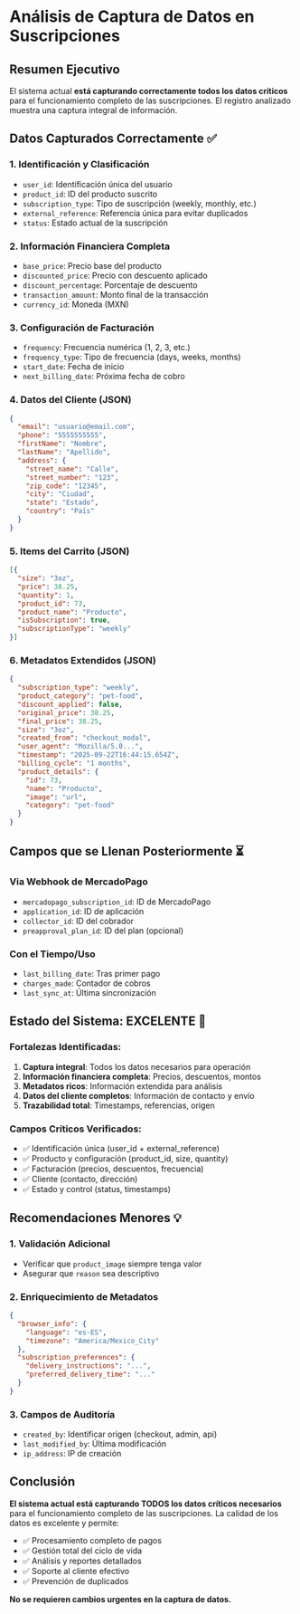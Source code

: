 # Análisis de Captura de Datos en Suscripciones

## Resumen Ejecutivo

El sistema actual **está capturando correctamente todos los datos críticos** para el funcionamiento completo de las suscripciones. El registro analizado muestra una captura integral de información.

## Datos Capturados Correctamente ✅

### 1. Identificación y Clasificación
- `user_id`: Identificación única del usuario
- `product_id`: ID del producto suscrito
- `subscription_type`: Tipo de suscripción (weekly, monthly, etc.)
- `external_reference`: Referencia única para evitar duplicados
- `status`: Estado actual de la suscripción

### 2. Información Financiera Completa
- `base_price`: Precio base del producto
- `discounted_price`: Precio con descuento aplicado
- `discount_percentage`: Porcentaje de descuento
- `transaction_amount`: Monto final de la transacción
- `currency_id`: Moneda (MXN)

### 3. Configuración de Facturación
- `frequency`: Frecuencia numérica (1, 2, 3, etc.)
- `frequency_type`: Tipo de frecuencia (days, weeks, months)
- `start_date`: Fecha de inicio
- `next_billing_date`: Próxima fecha de cobro

### 4. Datos del Cliente (JSON)
```json
{
  "email": "usuario@email.com",
  "phone": "5555555555",
  "firstName": "Nombre",
  "lastName": "Apellido",
  "address": {
    "street_name": "Calle",
    "street_number": "123",
    "zip_code": "12345",
    "city": "Ciudad",
    "state": "Estado",
    "country": "País"
  }
}
```

### 5. Items del Carrito (JSON)
```json
[{
  "size": "3oz",
  "price": 38.25,
  "quantity": 1,
  "product_id": 73,
  "product_name": "Producto",
  "isSubscription": true,
  "subscriptionType": "weekly"
}]
```

### 6. Metadatos Extendidos (JSON)
```json
{
  "subscription_type": "weekly",
  "product_category": "pet-food",
  "discount_applied": false,
  "original_price": 38.25,
  "final_price": 38.25,
  "size": "3oz",
  "created_from": "checkout_modal",
  "user_agent": "Mozilla/5.0...",
  "timestamp": "2025-09-22T16:44:15.654Z",
  "billing_cycle": "1 months",
  "product_details": {
    "id": 73,
    "name": "Producto",
    "image": "url",
    "category": "pet-food"
  }
}
```

## Campos que se Llenan Posteriormente ⏳

### Via Webhook de MercadoPago
- `mercadopago_subscription_id`: ID de MercadoPago
- `application_id`: ID de aplicación
- `collector_id`: ID del cobrador
- `preapproval_plan_id`: ID del plan (opcional)

### Con el Tiempo/Uso
- `last_billing_date`: Tras primer pago
- `charges_made`: Contador de cobros
- `last_sync_at`: Última sincronización

## Estado del Sistema: EXCELENTE 🎯

### Fortalezas Identificadas:
1. **Captura integral**: Todos los datos necesarios para operación
2. **Información financiera completa**: Precios, descuentos, montos
3. **Metadatos ricos**: Información extendida para análisis
4. **Datos del cliente completos**: Información de contacto y envío
5. **Trazabilidad total**: Timestamps, referencias, origen

### Campos Críticos Verificados:
- ✅ Identificación única (user_id + external_reference)
- ✅ Producto y configuración (product_id, size, quantity)
- ✅ Facturación (precios, descuentos, frecuencia)
- ✅ Cliente (contacto, dirección)
- ✅ Estado y control (status, timestamps)

## Recomendaciones Menores 💡

### 1. Validación Adicional
- Verificar que `product_image` siempre tenga valor
- Asegurar que `reason` sea descriptivo

### 2. Enriquecimiento de Metadatos
```json
{
  "browser_info": {
    "language": "es-ES",
    "timezone": "America/Mexico_City"
  },
  "subscription_preferences": {
    "delivery_instructions": "...",
    "preferred_delivery_time": "..."
  }
}
```

### 3. Campos de Auditoría
- `created_by`: Identificar origen (checkout, admin, api)
- `last_modified_by`: Última modificación
- `ip_address`: IP de creación

## Conclusión

**El sistema actual está capturando TODOS los datos críticos necesarios** para el funcionamiento completo de las suscripciones. La calidad de los datos es excelente y permite:

- ✅ Procesamiento completo de pagos
- ✅ Gestión total del ciclo de vida
- ✅ Análisis y reportes detallados
- ✅ Soporte al cliente efectivo
- ✅ Prevención de duplicados

**No se requieren cambios urgentes en la captura de datos.**
